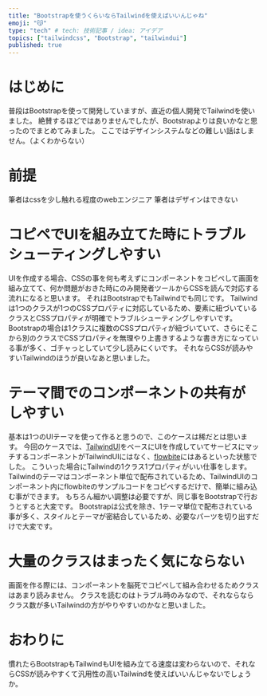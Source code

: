 ```yaml
---
title: "Bootstrapを使うくらいならTailwindを使えばいいんじゃね"
emoji: "😽"
type: "tech" # tech: 技術記事 / idea: アイデア
topics: ["tailwindcss", "Bootstrap", "tailwindui"]
published: true
---
```


# はじめに
普段はBootstrapを使って開発していますが、直近の個人開発でTailwindを使いました。
絶賛するほどではありませんでしたが、Bootstrapよりは良いかなと思ったのでまとめてみました。
ここではデザインシステムなどの難しい話はしません。（よくわからない）

# 前提
筆者はcssを少し触れる程度のwebエンジニア
筆者はデザインはできない

# コピペでUIを組み立てた時にトラブルシューティングしやすい
UIを作成する場合、CSSの事を何も考えずにコンポーネントをコピペして画面を組み立てて、何か問題がおきた時にのみ開発者ツールからCSSを読んで対応する流れになると思います。
それはBootstrapでもTailwindでも同じです。
Tailwindは1つのクラスが1つのCSSプロパティに対応しているため、要素に紐づいているクラスとCSSプロパティが明確でトラブルシューティングしやすいです。
Bootstrapの場合は1クラスに複数のCSSプロパティが紐づいていて、さらにそこから別のクラスでCSSプロパティを無理やり上書きするような書き方になっている事が多く、ゴチャっとしていて少し読みにくいです。
それならCSSが読みやすいTailwindのほうが良いなあと思いました。

# テーマ間でのコンポーネントの共有がしやすい
基本は1つのUIテーマを使って作ると思うので、このケースは稀だとは思います。
今回のケースでは、[TailwindUI](https://tailwindui.com/)をベースにUIを作成していてサービスにマッチするコンポーネントがTailwindUIにはなく、[flowbite](https://flowbite.com/)にはあるといった状態でした。
こういった場合にTailwindの1クラス1プロパティがいい仕事をします。
Tailwindのテーマはコンポーネント単位で配布されているため、TailwindUIのコンポーネント内にflowbiteのサンプルコードをコピペするだけで、簡単に組み込む事ができます。
もちろん細かい調整は必要ですが、同じ事をBootstrapで行おうとすると大変です。
Bootstrapは公式を除き、1テーマ単位で配布されている事が多く、スタイルとテーマが密結合しているため、必要なパーツを切り出すだけで大変です。

# 大量のクラスはまったく気にならない
画面を作る際には、コンポーネントを脳死でコピペして組み合わせるためクラスはあまり読みません。
クラスを読むのはトラブル時のみなので、それならならクラス数が多いTailwindの方がやりやすいのかなと思いました。

# おわりに
慣れたらBootstrapもTailwindもUIを組み立てる速度は変わらないので、それならCSSが読みやすくて汎用性の高いTailwindを使えばいいんじゃないでしょうか。